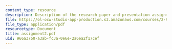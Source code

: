 ```yaml
---
content_type: resource
description: Description of the research paper and presentation assignment.
file: https://ol-ocw-studio-app-production.s3.amazonaws.com/courses/2-964-economics-of-marine-transportation-industries-fall-2006/966a37b0a3abfc3a0e6e2a6ea2f17cef_assignment2.pdf
file_type: application/pdf
resourcetype: Document
title: assignment2.pdf
uid: 966a37b0-a3ab-fc3a-0e6e-2a6ea2f17cef
---
```

